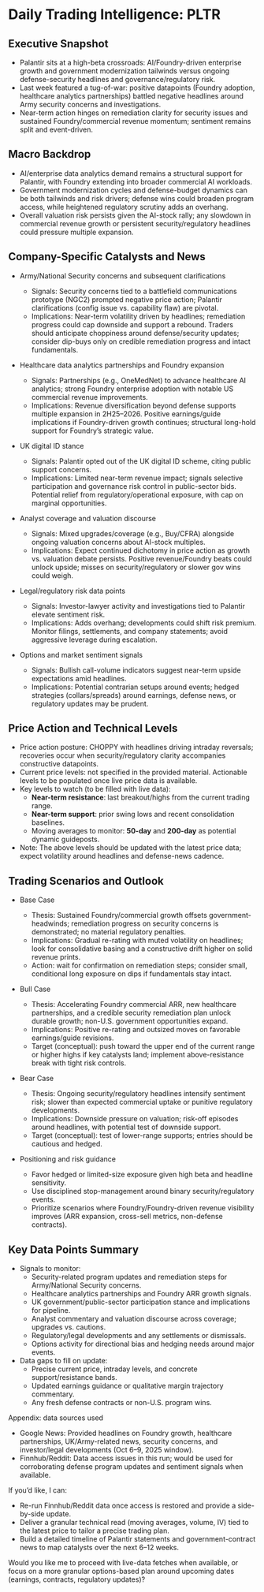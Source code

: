 # Daily Trading Intelligence: PLTR

## Executive Snapshot
- Palantir sits at a high-beta crossroads: AI/Foundry-driven enterprise growth and government modernization tailwinds versus ongoing defense-security headlines and governance/regulatory risk.
- Last week featured a tug-of-war: positive datapoints (Foundry adoption, healthcare analytics partnerships) battled negative headlines around Army security concerns and investigations.
- Near-term action hinges on remediation clarity for security issues and sustained Foundry/commercial revenue momentum; sentiment remains split and event-driven.

## Macro Backdrop
- AI/enterprise data analytics demand remains a structural support for Palantir, with Foundry extending into broader commercial AI workloads.
- Government modernization cycles and defense-budget dynamics can be both tailwinds and risk drivers; defense wins could broaden program access, while heightened regulatory scrutiny adds an overhang.
- Overall valuation risk persists given the AI-stock rally; any slowdown in commercial revenue growth or persistent security/regulatory headlines could pressure multiple expansion.

## Company-Specific Catalysts and News
- Army/National Security concerns and subsequent clarifications
  - Signals: Security concerns tied to a battlefield communications prototype (NGC2) prompted negative price action; Palantir clarifications (config issue vs. capability flaw) are pivotal.
  - Implications: Near-term volatility driven by headlines; remediation progress could cap downside and support a rebound. Traders should anticipate choppiness around defense/security updates; consider dip-buys only on credible remediation progress and intact fundamentals.

- Healthcare data analytics partnerships and Foundry expansion
  - Signals: Partnerships (e.g., OneMedNet) to advance healthcare AI analytics; strong Foundry enterprise adoption with notable US commercial revenue improvements.
  - Implications: Revenue diversification beyond defense supports multiple expansion in 2H25–2026. Positive earnings/guide implications if Foundry-driven growth continues; structural long-hold support for Foundry’s strategic value.

- UK digital ID stance
  - Signals: Palantir opted out of the UK digital ID scheme, citing public support concerns.
  - Implications: Limited near-term revenue impact; signals selective participation and governance risk control in public-sector bids. Potential relief from regulatory/operational exposure, with cap on marginal opportunities.

- Analyst coverage and valuation discourse
  - Signals: Mixed upgrades/coverage (e.g., Buy/CFRA) alongside ongoing valuation concerns about AI-stock multiples.
  - Implications: Expect continued dichotomy in price action as growth vs. valuation debate persists. Positive revenue/Foundry beats could unlock upside; misses on security/regulatory or slower gov wins could weigh.

- Legal/regulatory risk data points
  - Signals: Investor-lawyer activity and investigations tied to Palantir elevate sentiment risk.
  - Implications: Adds overhang; developments could shift risk premium. Monitor filings, settlements, and company statements; avoid aggressive leverage during escalation.

- Options and market sentiment signals
  - Signals: Bullish call-volume indicators suggest near-term upside expectations amid headlines.
  - Implications: Potential contrarian setups around events; hedged strategies (collars/spreads) around earnings, defense news, or regulatory updates may be prudent.

## Price Action and Technical Levels
- Price action posture: CHOPPY with headlines driving intraday reversals; recoveries occur when security/regulatory clarity accompanies constructive datapoints.
- Current price levels: not specified in the provided material. Actionable levels to be populated once live price data is available.
- Key levels to watch (to be filled with live data):
  - **Near-term resistance**: last breakout/highs from the current trading range.
  - **Near-term support**: prior swing lows and recent consolidation baselines.
  - Moving averages to monitor: **50-day** and **200-day** as potential dynamic guideposts.
- Note: The above levels should be updated with the latest price data; expect volatility around headlines and defense-news cadence.

## Trading Scenarios and Outlook
- Base Case
  - Thesis: Sustained Foundry/commercial growth offsets government-headwinds; remediation progress on security concerns is demonstrated; no material regulatory penalties.
  - Implications: Gradual re-rating with muted volatility on headlines; look for consolidative basing and a constructive drift higher on solid revenue prints.
  - Action: wait for confirmation on remediation steps; consider small, conditional long exposure on dips if fundamentals stay intact.

- Bull Case
  - Thesis: Accelerating Foundry commercial ARR, new healthcare partnerships, and a credible security remediation plan unlock durable growth; non-U.S. government opportunities expand.
  - Implications: Positive re-rating and outsized moves on favorable earnings/guide revisions.
  - Target (conceptual): push toward the upper end of the current range or higher highs if key catalysts land; implement above-resistance break with tight risk controls.

- Bear Case
  - Thesis: Ongoing security/regulatory headlines intensify sentiment risk; slower than expected commercial uptake or punitive regulatory developments.
  - Implications: Downside pressure on valuation; risk-off episodes around headlines, with potential test of downside support.
  - Target (conceptual): test of lower-range supports; entries should be cautious and hedged.

- Positioning and risk guidance
  - Favor hedged or limited-size exposure given high beta and headline sensitivity.
  - Use disciplined stop-management around binary security/regulatory events.
  - Prioritize scenarios where Foundry/Foundry-driven revenue visibility improves (ARR expansion, cross-sell metrics, non-defense contracts).

## Key Data Points Summary
- Signals to monitor:
  - Security-related program updates and remediation steps for Army/National Security concerns.
  - Healthcare analytics partnerships and Foundry ARR growth signals.
  - UK government/public-sector participation stance and implications for pipeline.
  - Analyst commentary and valuation discourse across coverage; upgrades vs. cautions.
  - Regulatory/legal developments and any settlements or dismissals.
  - Options activity for directional bias and hedging needs around major events.
- Data gaps to fill on update:
  - Precise current price, intraday levels, and concrete support/resistance bands.
  - Updated earnings guidance or qualitative margin trajectory commentary.
  - Any fresh defense contracts or non-U.S. program wins.

Appendix: data sources used
- Google News: Provided headlines on Foundry growth, healthcare partnerships, UK/Army-related news, security concerns, and investor/legal developments (Oct 6–9, 2025 window).
- Finnhub/Reddit: Data access issues in this run; would be used for corroborating defense program updates and sentiment signals when available.

If you’d like, I can:
- Re-run Finnhub/Reddit data once access is restored and provide a side-by-side update.
- Deliver a granular technical read (moving averages, volume, IV) tied to the latest price to tailor a precise trading plan.
- Build a detailed timeline of Palantir statements and government-contract news to map catalysts over the next 6–12 weeks.

Would you like me to proceed with live-data fetches when available, or focus on a more granular options-based plan around upcoming dates (earnings, contracts, regulatory updates)?